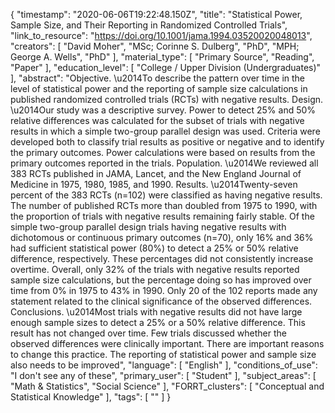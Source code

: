 {
    "timestamp": "2020-06-06T19:22:48.150Z",
    "title": "Statistical Power, Sample Size, and Their Reporting in Randomized Controlled Trials",
    "link_to_resource": "https://doi.org/10.1001/jama.1994.03520020048013",
    "creators": [
        "David Moher",
        "MSc; Corinne S. Dulberg",
        "PhD",
        "MPH; George A. Wells",
        "PhD"
    ],
    "material_type": [
        "Primary Source",
        "Reading",
        "Paper"
    ],
    "education_level": [
        "College / Upper Division (Undergraduates)"
    ],
    "abstract": "Objective. \u2014To describe the pattern over time in the level of statistical power and the reporting of sample size calculations in published randomized controlled trials (RCTs) with negative results. Design. \u2014Our study was a descriptive survey. Power to detect 25% and 50% relative differences was calculated for the subset of trials with negative results in which a simple two-group parallel design was used. Criteria were developed both to classify trial results as positive or negative and to identify the primary outcomes. Power calculations were based on results from the primary outcomes reported in the trials. Population. \u2014We reviewed all 383 RCTs published in JAMA, Lancet, and the New England Journal of Medicine in 1975, 1980, 1985, and 1990. Results. \u2014Twenty-seven percent of the 383 RCTs (n=102) were classified as having negative results. The number of published RCTs more than doubled from 1975 to 1990, with the proportion of trials with negative results remaining fairly stable. Of the simple two-group parallel design trials having negative results with dichotomous or continuous primary outcomes (n=70), only 16% and 36% had sufficient statistical power (80%) to detect a 25% or 50% relative difference, respectively. These percentages did not consistently increase overtime. Overall, only 32% of the trials with negative results reported sample size calculations, but the percentage doing so has improved over time from 0% in 1975 to 43% in 1990. Only 20 of the 102 reports made any statement related to the clinical significance of the observed differences. Conclusions. \u2014Most trials with negative results did not have large enough sample sizes to detect a 25% or a 50% relative difference. This result has not changed over time. Few trials discussed whether the observed differences were clinically important. There are important reasons to change this practice. The reporting of statistical power and sample size also needs to be improved",
    "language": [
        "English"
    ],
    "conditions_of_use": "I don't see any of these",
    "primary_user": [
        "Student"
    ],
    "subject_areas": [
        "Math & Statistics",
        "Social Science"
    ],
    "FORRT_clusters": [
        "Conceptual and Statistical Knowledge"
    ],
    "tags": [
        ""
    ]
}